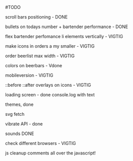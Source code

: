 #TODO

scroll bars positioning - DONE

bullets on todays number + bartender performance - DONE

flex bartender perfomance li elements vertically - VIGTIG

make icons in orders a my smaller - VIGTIG

order beerlist max width - VIGTIG

colors on beerbars - Vdone

mobileversion - VIGTIG

::before ::after overlays on icons - VIGTIG

loading screen - done
console.log with text

themes, done

svg fetch

vibrate API - done

sounds DONE

check different browsers - VIGTIG

js cleanup
comments all over the javascript!
